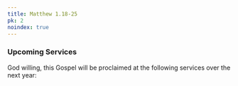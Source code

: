 ```yaml
---
title: Matthew 1.18-25
pk: 2
noindex: true
---
```


### Upcoming Services

God willing, this Gospel will be proclaimed at the following services over the next year:


